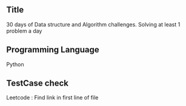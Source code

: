 ## Title ##
30 days of Data structure and Algorithm challenges.
Solving at least 1 problem a day

## Programming Language ##
Python

## TestCase check ##
Leetcode : Find link in first line of file
